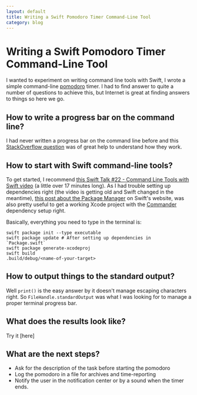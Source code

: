 ```yaml
---
layout: default
title: Writing a Swift Pomodoro Timer Command-Line Tool
category: blog
---
```


# Writing a Swift Pomodoro Timer Command-Line Tool

I wanted to experiment on writing command line tools with Swift, I wrote a simple command-line [pomodoro][pomodoro] timer. I had to find answer to quite a number of questions to achieve this, but Internet is great at finding answers to things so here we go.

## How to write a progress bar on the command line?

I had never written a progress bar on the command line before and this [StackOverflow question][progress-bar-SO] was of great help to understand how they work.

## How to start with Swift command-line tools?

To get started, I recommend [this Swift Talk #22 - Command Line Tools with Swift video][swifttalk] (a little over 17 minutes long). As I had trouble setting up dependencies right (the video is getting old and Swift changed in the meantime), [this post about the Package Manager][package-manager] on Swift's website, was also pretty useful to get a working Xcode project with the [Commander][commander] dependency setup right.

Basically, everything you need to type in the terminal is:

    swift package init --type executable
    swift package update # After setting up dependencies in  `Package.swift`
    swift package generate-xcodeproj
    swift build
    .build/debug/<name-of-your-target>

## How to output things to the standard output?

Well `print()` is the easy answer by it doesn't manage escaping characters right. So `FileHandle.standardOutput` was what I was looking for to manage a proper terminal progress bar.

## What does the results look like?

Try it [here]

## What are the next steps?

* Ask for the description of the task before starting the pomodoro
* Log the pomodoro in a file for archives and time-reporting
* Notify the user in the notification center or by a sound when the timer ends.

[pomodoro]: https://en.wikipedia.org/wiki/Pomodoro_Technique
[progress-bar-SO]: https://stackoverflow.com/questions/238073/how-to-add-a-progress-bar-to-a-shell-script
[swifttalk]: https://talk.objc.io/episodes/S01E22-command-line-tools-with-swift
[package-manager]: https://swift.org/package-manager/
[commander]: https://github.com/kylef/Commander
